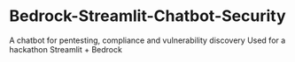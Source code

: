 # Bedrock-Streamlit-Chatbot-Security
A chatbot for pentesting, compliance and vulnerability discovery
Used for a hackathon 
Streamlit + Bedrock
